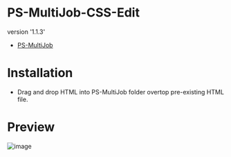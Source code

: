 # PS-MultiJob-CSS-Edit
version '1.1.3' 

- [PS-MultiJob](https://github.com/Project-Sloth/ps-multijob)

# Installation

- Drag and drop HTML into PS-MultiJob folder overtop pre-existing HTML file.

# Preview
![image](https://github.com/ItzJonzey/PS-MultiJob-CSS-Edit/assets/140835042/2ce5768f-055c-49a0-b00f-daa8b4f27dfb)


